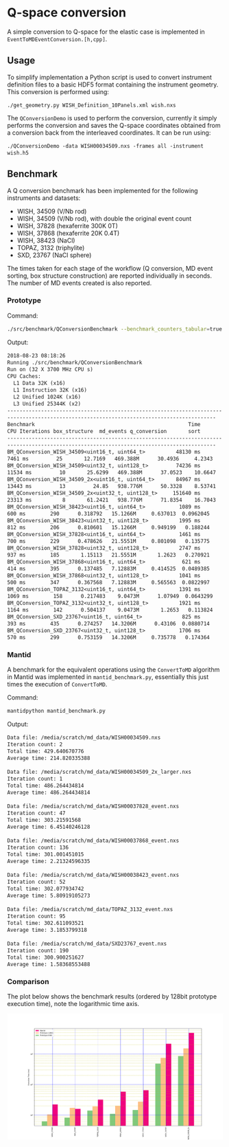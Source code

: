 # Q-space conversion

A simple conversion to Q-space for the elastic case is implemented in
`EventToMDEventConversion.[h,cpp]`.

## Usage

To simplify implementation a Python script is used to convert instrument
definition files to a basic HDF5 format containing the instrument geometry. This
conversion is performed using:
```
./get_geometry.py WISH_Definition_10Panels.xml wish.nxs
```

The `QConversionDemo` is used to perform the conversion, currently it simply
performs the conversion and saves the Q-space coordinates obtained from a
conversion back from the interleaved coordinates. It can be run using:
```
./QConversionDemo -data WISH00034509.nxs -frames all -instrument wish.h5
```

## Benchmark

A Q conversion benchmark has been implemented for the following instruments and
datasets:

- WISH, 34509 (V/Nb rod)
- WISH, 34509 (V/Nb rod), with double the original event count
- WISH, 37828 (hexaferrite 300K 0T)
- WISH, 37868 (hexaferrite 20K 0.4T)
- WISH, 38423 (NaCl)
- TOPAZ, 3132 (triphylite)
- SXD, 23767 (NaCl sphere)

The times taken for each stage of the workflow (Q conversion, MD event sorting,
box structure construction) are reported individually in seconds. The number of
MD events created is also reported.

### Prototype

Command:
```bash
./src/benchmark/QConversionBenchmark --benchmark_counters_tabular=true --benchmark_min_time=300
```

Output:
```
2018-08-23 08:18:26
Running ./src/benchmark/QConversionBenchmark
Run on (32 X 3700 MHz CPU s)
CPU Caches:
  L1 Data 32K (x16)
  L1 Instruction 32K (x16)
  L2 Unified 1024K (x16)
  L3 Unified 25344K (x2)
------------------------------------------------------------------------------------------------------------------------------------------
Benchmark                                                  Time           CPU Iterations box_structure  md_events q_conversion       sort
------------------------------------------------------------------------------------------------------------------------------------------
BM_QConversion_WISH_34509<uint16_t, uint64_t>          48130 ms       7461 ms         25       12.7169   469.388M      30.4936     4.2343
BM_QConversion_WISH_34509<uint32_t, uint128_t>         74236 ms      11534 ms         10       25.6299   469.388M      37.0523    10.6647
BM_QConversion_WISH_34509_2x<uint16_t, uint64_t>       84967 ms      13443 ms         13         24.85   938.776M      50.3328    8.53741
BM_QConversion_WISH_34509_2x<uint32_t, uint128_t>     151640 ms      23313 ms          8       61.2421   938.776M      71.8354    16.7043
BM_QConversion_WISH_38423<uint16_t, uint64_t>           1089 ms        600 ms        290      0.318792   15.1266M     0.637013  0.0962045
BM_QConversion_WISH_38423<uint32_t, uint128_t>          1995 ms        812 ms        206      0.810601   15.1266M     0.949199   0.188244
BM_QConversion_WISH_37828<uint16_t, uint64_t>           1461 ms        700 ms        229      0.478626   21.5551M     0.801098   0.135775
BM_QConversion_WISH_37828<uint32_t, uint128_t>          2747 ms        937 ms        185       1.15113   21.5551M       1.2623   0.270921
BM_QConversion_WISH_37868<uint16_t, uint64_t>            621 ms        414 ms        395      0.137485   7.12883M     0.414525  0.0489385
BM_QConversion_WISH_37868<uint32_t, uint128_t>          1041 ms        500 ms        347      0.367568   7.12883M     0.565563  0.0822997
BM_QConversion_TOPAZ_3132<uint16_t, uint64_t>           1391 ms       1069 ms        158      0.217483    9.0473M      1.07949  0.0643299
BM_QConversion_TOPAZ_3132<uint32_t, uint128_t>          1921 ms       1164 ms        142      0.504137    9.0473M       1.2653   0.113824
BM_QConversion_SXD_23767<uint16_t, uint64_t>             825 ms        393 ms        435      0.274257   14.3206M      0.43106  0.0880714
BM_QConversion_SXD_23767<uint32_t, uint128_t>           1706 ms        570 ms        299      0.753159   14.3206M     0.735778   0.174364
```

### Mantid

A benchmark for the equivalent operations using the `ConvertToMD` algorithm in
Mantid was implemented in `mantid_benchmark.py`, essentially this just times the
execution of `ConvertToMD`.

Command:
```bash
mantidpython mantid_benchmark.py
```

Output:
```
Data file: /media/scratch/md_data/WISH00034509.nxs
Iteration count: 2
Total time: 429.640670776
Average time: 214.820335388

Data file: /media/scratch/md_data/WISH00034509_2x_larger.nxs
Iteration count: 1
Total time: 486.264434814
Average time: 486.264434814

Data file: /media/scratch/md_data/WISH00037828_event.nxs
Iteration count: 47
Total time: 303.21591568
Average time: 6.45140246128

Data file: /media/scratch/md_data/WISH00037868_event.nxs
Iteration count: 136
Total time: 301.001451015
Average time: 2.21324596335

Data file: /media/scratch/md_data/WISH00038423_event.nxs
Iteration count: 52
Total time: 302.077934742
Average time: 5.80919105273

Data file: /media/scratch/md_data/TOPAZ_3132_event.nxs
Iteration count: 95
Total time: 302.611093521
Average time: 3.1853799318

Data file: /media/scratch/md_data/SXD23767_event.nxs
Iteration count: 190
Total time: 300.900251627
Average time: 1.58368553488
```

### Comparison

The plot below shows the benchmark results (ordered by 128bit prototype
execution time), note the logarithmic time axis.

![Benchmark Results](./benchmark_results.png)
